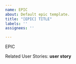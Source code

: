 ```yaml
---
name: EPIC
about: Default epic template.
title: "[EPIC] TITLE"
labels: ''
assignees: ''

---
```


EPIC <name>

Related User Stories:
**user story**
